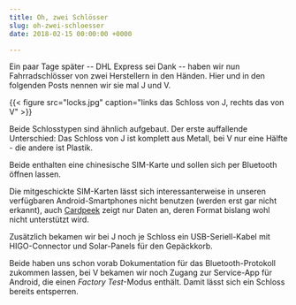 ```yaml
---
title: Oh, zwei Schlösser
slug: oh-zwei-schloesser
date: 2018-02-15 00:00:00 +0000

---
```

Ein paar Tage später -- DHL Express sei Dank -- haben wir nun Fahrradschlösser von zwei Herstellern in den Händen. Hier und in den folgenden Posts nennen wir sie mal J und V.

{{< figure src="locks.jpg" caption="links das Schloss von J, rechts das von V" >}}

Beide Schlosstypen sind ähnlich aufgebaut. Der erste auffallende Unterschied: Das Schloss von J ist komplett aus Metall, bei V nur eine Hälfte - die andere ist Plastik.

Beide enthalten eine chinesische SIM-Karte und sollen sich per Bluetooth öffnen lassen.

Die mitgeschickte SIM-Karten lässt sich interessanterweise in unseren verfügbaren Android-Smartphones nicht benutzen (werden erst gar nicht erkannt), auch [Cardpeek](http://pannetrat.com/Cardpeek/) zeigt nur Daten an, deren Format bislang wohl nicht unterstützt wird.

Zusätzlich bekamen wir bei J noch je Schloss ein USB-Seriell-Kabel mit HIGO-Connector und Solar-Panels für den Gepäckkorb.

Beide haben uns schon vorab Dokumentation für das Bluetooth-Protokoll zukommen lassen, bei V bekamen wir noch Zugang zur Service-App für Android, die einen *Factory Test*-Modus enthält. Damit lässt sich ein Schloss bereits entsperren.